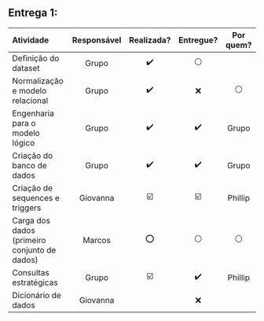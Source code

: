## Entrega 1:
|Atividade|Responsável|Realizada?|Entregue?|Por quem?|
|:--------|:---------:|:--------:|:-------:|:-------:|
| Definição do dataset | Grupo | :heavy_check_mark: | :white_circle: | |
| Normalização e modelo relacional | Grupo | :heavy_check_mark: | :x: | :white_circle: |
| Engenharia para o modelo lógico | Grupo | :heavy_check_mark: | :heavy_check_mark: | Grupo |
| Criação do banco de dados | Grupo | :heavy_check_mark: | :heavy_check_mark: | Grupo |
| Criação de sequences e triggers | Giovanna | :ballot_box_with_check: | :ballot_box_with_check: | Phillip |
| Carga dos dados (primeiro conjunto de dados) | Marcos |  :o:  | :white_circle: | :white_circle: |
| Consultas estratégicas | Grupo | :ballot_box_with_check: | :heavy_check_mark: | Phillip |
| Dicionário de dados |  Giovanna  |   |  :x:  |   |
